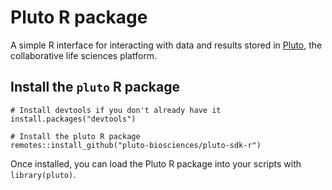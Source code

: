 # Pluto R package

A simple R interface for interacting with data and results stored in [Pluto](https://pluto.bio), the collaborative life sciences platform. 

## Install the `pluto` R package

```
# Install devtools if you don't already have it
install.packages("devtools")

# Install the pluto R package
remotes::install_github("pluto-biosciences/pluto-sdk-r")
```

Once installed, you can load the Pluto R package into your scripts with `library(pluto)`.
